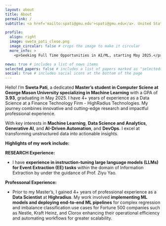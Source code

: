 ```yaml
---
layout: about
title: About
permalink: /
subtitle: <a href='mailto:spati@gmu.edu'>spati@gmu.edu</a>. United States

profile:
  align: right
  image: sweta_pati_close.png
  image_circular: false # crops the image to make it circular
  more_info: >
    <p>Seeking Full Time Opportunities in AI/ML, starting May 2025.</p>

news: true # includes a list of news items
selected_papers: false # includes a list of papers marked as "selected={true}"
social: true # includes social icons at the bottom of the page
---
```


Hello! I’m **Sweta Pati**, a dedicated **Master’s student in Computer Sciene at George Mason University specializing in Machine Learning** with a GPA of **3.93**, graduating in May 2025. I have 4+ years of experience as a Data Science at a Finance Technology Firm - HighRadius Technologies. My journey combines innovative and cutting-edge research and impactful professional experience.

With key interests in **Machine Learning**, **Data Science and Analytics**, **Generative AI**, and **AI-Driven Automation**, and **DevOps**. I excel at transforming unstructured data into actionable insights.

**Highlights of my work include:**

**RESEARCH Experience:**  
- I have **experience in instruction-tuning large language models (LLMs) for Event Extraction (EE) tasks** within the domain of Information Extraction by under the guidance of  Prof. Ziyu Yao. 

**Professonal Experience:**  
- Prior to my Master’s, I gained 4+ years of professional experience as a **Data Scientist** at **Highradius**. My work involved **implementing ML models and deploying end-to-end ML pipelines** for complex regression and imbalance classification use cases for Fortune 500 companies such as Nestle, Kraft Heinz, and Clorox enhancing their operational efficiency and automating workflows for greater scalability.